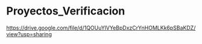 # Proyectos_Verificacion

https://drive.google.com/file/d/1QOUuYlVYeBpDxzCrYnHOMLKk6pSBaKDZ/view?usp=sharing
